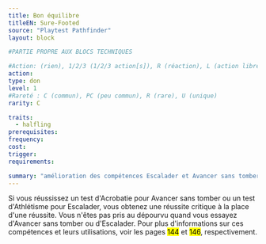 ```yaml
---
title: Bon équilibre
titleEN: Sure-Footed
source: "Playtest Pathfinder"
layout: block

#PARTIE PROPRE AUX BLOCS TECHNIQUES

#Action: (rien), 1/2/3 (1/2/3 action[s]), R (réaction), L (action libre)
action: 
type: don
level: 1
#Rareté : C (commun), PC (peu commun), R (rare), U (unique)
rarity: C

traits:
  - halfling
prerequisites: 
frequency: 
cost:
trigger: 
requirements:

summary: "amélioration des compétences Escalader et Avancer sans tomber"
---
```


Si vous réussissez un test d'Acrobatie pour Avancer sans tomber ou un test d'Athlétisme pour Escalader, vous obtenez une réussite critique à la place d'une réussite. Vous n'êtes pas pris au dépourvu quand vous essayez d'Avancer sans tomber ou d'Escalader. Pour plus d'informations sur ces compétences et leurs utilisations, voir les pages <mark>144</mark> et <mark>146</mark>, respectivement.